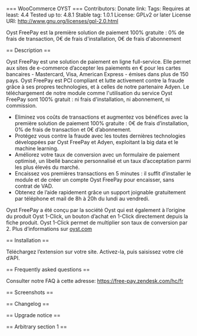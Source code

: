 === WooCommerce OYST ===
Contributors: 
Donate link: 
Tags: 
Requires at least: 4.4
Tested up to: 4.8.1
Stable tag: 1.0.1
License: GPLv2 or later
License URI: http://www.gnu.org/licenses/gpl-2.0.html

Oyst FreePay est la première solution de paiement 100% gratuite : 0% de frais de transaction, 0€ de frais d'installation, 0€ de frais d'abonnement

== Description ==

Oyst FreePay est une solution de paiement en ligne full-service. Elle permet aux sites de e-commerce d’accepter les paiements en € pour les cartes bancaires - Mastercard, Visa, American Express - émises dans plus de 150 pays. Oyst FreePay est PCI compliant et lutte activement contre la fraude grâce à ses propres technologies, et à celles de notre partenaire Adyen. 
Le téléchargement de notre module comme l'utilisation du service Oyst FreePay sont 100% gratuit : ni frais d'installation, ni abonnement, ni commission.
* Eliminez vos coûts de transactions et augmentez vos bénéfices avec la première solution de paiement 100% gratuite : 0€ de frais d’installation, 0% de frais de transaction et 0€ d’abonnement.
* Protégez vous contre la fraude  avec les toutes dernières technologies développées par Oyst FreePay et Adyen, exploitant la big data et le machine learning.
* Améliorez votre taux de conversion avec un formulaire de paiement optimisé, un libellé bancaire personnalisé et un taux d’acceptation parmi les plus élevés du marché.
* Encaissez vos premières transactions en 5 minutes : il suffit d’installer le module et de créer un compte Oyst FreePay pour encaisser, sans contrat de VAD.
* Obtenez de l’aide rapidement grâce un support joignable gratuitement par téléphone et mail de 8h à 20h du lundi au vendredi.

Oyst FreePay a été conçu par la société Oyst qui est également à l’origine du produit Oyst 1-Click, un bouton d’achat en 1-Click directement depuis la fiche produit. Oyst 1-Click permet de multiplier son taux de conversion par 2.
Plus d’informations sur <a href="oyst.com">oyst.com</a>

== Installation ==

Téléchargez l’extension sur votre site. Activez-la, puis saisissez votre clé d’API.

== Frequently asked questions ==

Consulter notre FAQ à cette adresse: 
<a href="https://free-pay.zendesk.com/hc/fr">https://free-pay.zendesk.com/hc/fr</a>

== Screenshots ==



== Changelog ==



== Upgrade notice ==



== Arbitrary section 1 ==


